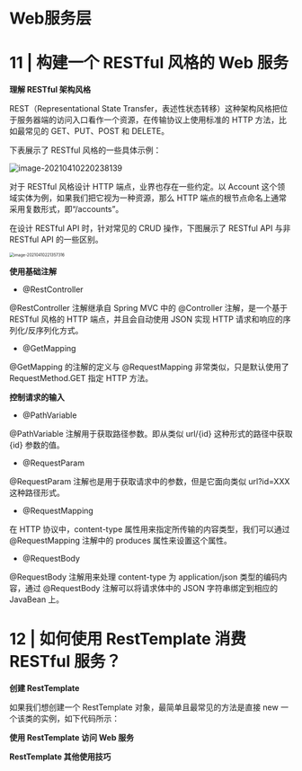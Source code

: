 # Web服务层

# 11 | 构建一个 RESTful 风格的 Web 服务

**理解 RESTful 架构风格**

REST（Representational State Transfer，表述性状态转移）这种架构风格把位于服务器端的访问入口看作一个资源，在传输协议上使用标准的 HTTP 方法，比如最常见的 GET、PUT、POST 和 DELETE。

下表展示了 RESTful 风格的一些具体示例：

<img src="https://gitee.com/yanglu_u/ImgRepository/raw/master/images/20210410220238.png" alt="image-20210410220238139"  />

对于 RESTful 风格设计 HTTP 端点，业界也存在一些约定。以 Account 这个领域实体为例，如果我们把它视为一种资源，那么 HTTP 端点的根节点命名上通常采用复数形式，即“/accounts”。

在设计 RESTful API 时，针对常见的 CRUD 操作，下图展示了 RESTful API 与非 RESTful API 的一些区别。

<img src="https://gitee.com/yanglu_u/ImgRepository/raw/master/images/20210410221357.png" alt="image-20210410221357316" style="zoom:50%;" />

**使用基础注解**

- @RestController

@RestController 注解继承自 Spring MVC 中的 @Controller 注解，是一个基于 RESTful 风格的 HTTP 端点，并且会自动使用 JSON 实现 HTTP 请求和响应的序列化/反序列化方式。

- @GetMapping

@GetMapping 的注解的定义与 @RequestMapping 非常类似，只是默认使用了 RequestMethod.GET 指定 HTTP 方法。

**控制请求的输入**

- @PathVariable

@PathVariable 注解用于获取路径参数。即从类似 url/{id} 这种形式的路径中获取 {id} 参数的值。

- @RequestParam

@RequestParam 注解也是用于获取请求中的参数，但是它面向类似 url?id=XXX 这种路径形式。

- @RequestMapping

在 HTTP 协议中，content-type 属性用来指定所传输的内容类型，我们可以通过 @RequestMapping 注解中的 produces 属性来设置这个属性。

- @RequestBody

@RequestBody 注解用来处理 content-type 为 application/json 类型的编码内容，通过 @RequestBody 注解可以将请求体中的 JSON 字符串绑定到相应的 JavaBean 上。

# 12 | 如何使用 RestTemplate 消费 RESTful 服务？

**创建 RestTemplate**

如果我们想创建一个 RestTemplate 对象，最简单且最常见的方法是直接 new 一个该类的实例，如下代码所示：





**使用 RestTemplate 访问 Web 服务**



**RestTemplate 其他使用技巧**







